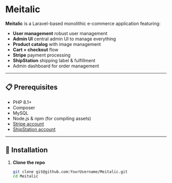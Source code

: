 # Meitalic

**Meitalic** is a Laravel-based monolithic e-commerce application featuring:

- **User management** robust user management
- **Admin UI** central admin UI to manage everything
- **Product catalog** with image management
- **Cart + checkout** flow
- **Stripe** payment processing
- **ShipStation** shipping label & fulfillment
- Admin dashboard for order management

---

## 📋 Prerequisites

- PHP 8.1+
- Composer
- MySQL
- Node.js & npm (for compiling assets)
- [Stripe account](https://dashboard.stripe.com)
- [ShipStation account](https://shipstation.com)

---

## 🚀 Installation

1. **Clone the repo**
   ```bash
   git clone git@github.com:YourUsername/Meitalic.git
   cd Meitalic
